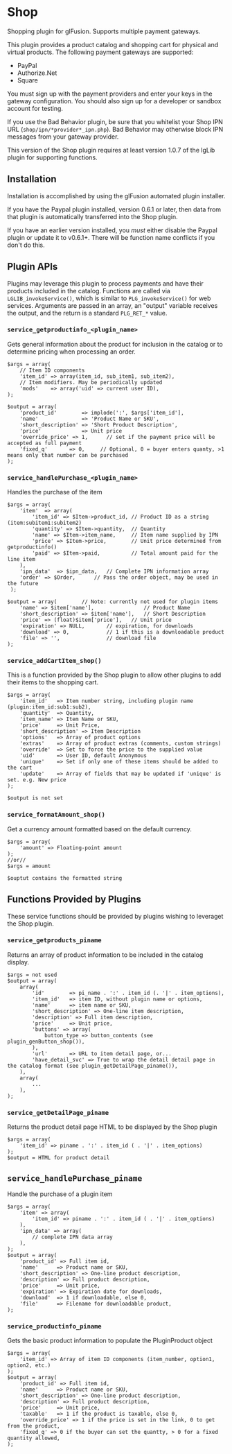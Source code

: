 # Shop
Shopping plugin for glFusion. Supports multiple payment gateways.

This plugin provides a product catalog and shopping cart for physical
and virtual products. The following payment gateways are supported:
- PayPal
- Authorize.Net
- Square

You must sign up with the payment providers and enter your keys in the
gateway configuration. You should also sign up for a developer or
sandbox account for testing.

If you use the Bad Behavior plugin, be sure that you whitelist your Shop IPN
URL (`shop/ipn/*provider*_ipn.php`). Bad Behavior may otherwise block IPN messages from
your gateway provider.

This version of the Shop plugin requires at least version 1.0.7 of the lgLib plugin for supporting functions.

## Installation
Installation is accomplished by using the glFusion automated plugin installer.

If you have the Paypal plugin installed, version 0.6.1 or later, then data from that plugin is automatically
transferred into the Shop plugin.

If you have an earlier version installed, you *must* either disable the Paypal plugin or update it to v0.6.1+.
There will be function name conflicts if you don't do this.

## Plugin APIs
Plugins may leverage this plugin to process payments and have their products included in the catalog.
Functions are called via `LGLIB_invokeService()`, which is similar to `PLG_invokeService()` for web services.
Arguments are passed in an array, an "output" variable receives the output, and the return is a standard `PLG_RET_*` value.

### `service_getproductinfo_<plugin_name>`
Gets general information about the product for inclusion in the catalog or to determine pricing when processing an order.
```
$args = array(
    // Item ID components
    'item_id' => array(item_id, sub_item1, sub_item2),
    // Item modifiers. May be periodically updated
    'mods'    => array('uid' => current user ID),
);

$output = array(
    'product_id'        => implode(':', $args['item_id'],
    'name'              => 'Product Name or SKU',
    'short_description' => 'Short Product Description',
    'price'             => Unit price
    'override_price' => 1,      // set if the payment price will be accepted as full payment
    'fixed_q'       => 0,     // Optional, 0 = buyer enters quanty, >1 means only that number can be purchased
);
```

### `service_handlePurchase_<plugin_name>`
Handles the purchase of the item
```
$args = array(
    'item'  => array(
        'item_id' => $Item->product_id, // Product ID as a string (item:subitem1:subitem2)
        'quantity' => $Item->quantity,  // Quantity
        'name' => $Item->item_name,     // Item name supplied by IPN
        'price' => $Item->price,        // Unit price determined from getproductinfo()
        'paid' => $Item->paid,          // Total amount paid for the line item
    ),
    'ipn_data'  => $ipn_data,   // Complete IPN information array
    'order' => $Order,      // Pass the order object, may be used in the future
 );

$output = array(        // Note: currently not used for plugin items
    'name' => $item['name'],                // Product Name
    'short_description' => $item['name'],   // Short Description
    'price' => (float)$item['price'],   // Unit price
    'expiration' => NULL,       // expiration, for downloads
    'download' => 0,            // 1 if this is a downloadable product
    'file' => '',               // download file
);
```

### `service_addCartItem_shop()`
This is a function provided by the Shop plugin to allow other plugins to add their items to the shopping cart.
```
$args = array(
    'item_id'   => Item number string, including plugin name (plugin:item_id:sub1:sub2),
    'quantity'  => Quantity,
    'item_name' => Item Name or SKU,
    'price'     => Unit Price,
    'short_description' => Item Description
    'options'   => Array of product options
    'extras'    => Array of product extras (comments, custom strings)
    'override'  => Set to force the price to the supplied value
    'uid'       => User ID, default Anonymous
    'unique'    => Set if only one of these items should be added to the cart
    'update'    => Array of fields that may be updated if 'unique' is set. e.g. New price
);

$output is not set
```

### `service_formatAmount_shop()`
Get a currency amount formatted based on the default currency.
```
$args = array(
    'amount' => Floating-point amount
);
//or//
$args = amount

$ouptut contains the formatted string
```

## Functions Provided by Plugins
These service functions should be provided by plugins wishing to leveraget the Shop plugin.

### `service_getproducts_piname`
Returns an array of product information to be included in the catalog display.
```
$args = not used
$output = array(
    array(
        'id'        => pi_name . ':' . item_id (. '|' . item_options),
        'item_id'   => item ID, without plugin name or options,
        'name'      => item name or SKU,
        'short_description' => One-line item description,
        'description' => Full item description,
        'price'     => Unit price,
        'buttons' => array(
            button_type => button_contents (see plugin_genButton_shop()),
        ),
        'url'       => URL to item detail page, or...
        'have_detail_svc' => True to wrap the detail detail page in the catalog format (see plugin_getDetailPage_piname()),
    ),
    array(
        ...
    ),
);
```

### `service_getDetailPage_piname`
Returns the product detail page HTML to be displayed by the Shop plugin
```
$args = array(
    'item_id' => piname . ':' . item_id ( . '|' . item_options)
);
$output = HTML for product detail
```

## `service_handlePurchase_piname`
Handle the purchase of a plugin item
```
$args = array(
    'item' => array(
        'item_id' => piname . ':' . item_id ( . '|' . item_options)
    ),
    'ipn_data' => array(
        // complete IPN data array
    ),
);
$output = array(
    'product_id' => Full item id,
    'name'      => Product name or SKU,
    'short_description' => One-line product description,
    'description' => Full product description,
    'price'     => Unit price,
    'expiration' => Expiration date for downloads,
    'download'  => 1 if downloadable, else 0,
    'file'      => Filename for downloadable product,
);
```

### `service_productinfo_piname`
Gets the basic product information to populate the PluginProduct object
```
$args = array(
    'item_id' => Array of item ID components (item_number, option1, option2, etc.)
);
$output = array(
    'product_id' => Full item id,
    'name'      => Product name or SKU,
    'short_description' => One-line product description,
    'description' => Full product description,
    'price'     => Unit price,
    'taxable'   => 1 if the product is taxable, else 0,
    'override_price' => 1 if the price is set in the link, 0 to get from the product,
    'fixed_q' => 0 if the buyer can set the quantty, > 0 for a fixed quantity allowed,
);
```
